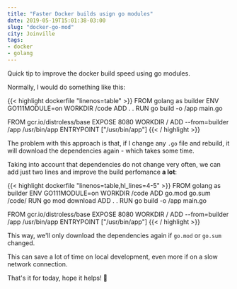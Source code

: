 ```yaml
---
title: "Faster Docker builds usign go modules"
date: 2019-05-19T15:01:38-03:00
slug: "docker-go-mod"
city: Joinville
tags:
- docker
- golang
---
```


Quick tip to improve the docker build speed using go modules.

<!--more-->

Normally, I would do something like this:

{{< highlight dockerfile "linenos=table" >}}
FROM golang as builder
ENV GO111MODULE=on
WORKDIR /code
ADD . .
RUN go build -o /app main.go

FROM gcr.io/distroless/base
EXPOSE 8080
WORKDIR /
ADD --from=builder /app /usr/bin/app
ENTRYPOINT ["/usr/bin/app"]
{{< / highlight >}}

The problem with this approach is that, if I change any `.go` file and rebuild,
it will download the dependencies again - which takes some time.

Taking into account that dependencies do not change very often, we can
add just two lines and improve the build perfomance **a lot**:

{{< highlight dockerfile "linenos=table,hl_lines=4-5" >}}
FROM golang as builder
ENV GO111MODULE=on
WORKDIR /code
ADD go.mod go.sum /code/
RUN go mod download
ADD . .
RUN go build -o /app main.go

FROM gcr.io/distroless/base
EXPOSE 8080
WORKDIR /
ADD --from=builder /app /usr/bin/app
ENTRYPOINT ["/usr/bin/app"]
{{< / highlight >}}

This way, we'll only download the dependencies again if `go.mod` or `go.sum`
changed.

This can save a lot of time on local development, even more if on a slow
network connection.

That's it for today, hope it helps! 🤟
